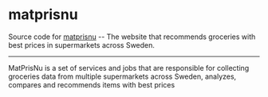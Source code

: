 # matprisnu

Source code for [matprisnu](https://matprisnu.se) -- The website that recommends groceries with best prices in supermarkets across Sweden.

---

MatPrisNu is a set of services and jobs that are responsible for collecting groceries data from multiple supermarkets across Sweden, analyzes, compares and recommends items with best prices
